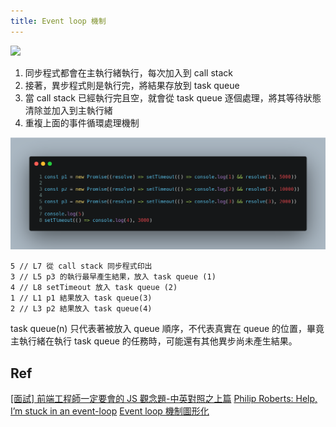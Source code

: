 ```yaml
---
title: Event loop 機制
---
```


![](http://www.ruanyifeng.com/blogimg/asset/2014/bg2014100802.png)

1. 同步程式都會在主執行緒執行，每次加入到 call stack
2. 接著，異步程式則是執行完，將結果存放到 task queue
3. 當 call stack 已經執行完且空，就會從 task queue 逐個處理，將其等待狀態清除並加入到主執行緒
4. 重複上面的事件循環處理機制

![](/images/20221205/js-event-loop.png)

```
5 // L7 從 call stack 同步程式印出
3 // L5 p3 的執行最早產生結果，放入 task queue (1)
4 // L8 setTimeout 放入 task queue (2)
1 // L1 p1 結果放入 task queue(3)
2 // L3 p2 結果放入 task queue(4)
```

task queue(n) 只代表著被放入 queue 順序，不代表真實在 queue 的位置，畢竟主執行緒在執行 task queue 的任務時，可能還有其他異步尚未產生結果。

## Ref
[[面試] 前端工程師一定要會的 JS 觀念題-中英對照之上篇](https://medium.com/starbugs/%E9%9D%A2%E8%A9%A6-%E5%89%8D%E7%AB%AF%E5%B7%A5%E7%A8%8B%E5%B8%AB%E4%B8%80%E5%AE%9A%E8%A6%81%E6%9C%83%E7%9A%84-js-%E8%A7%80%E5%BF%B5%E9%A1%8C-%E4%B8%AD%E8%8B%B1%E5%B0%8D%E7%85%A7%E4%B9%8B%E4%B8%8A%E7%AF%87-3b0a3feda14f)
[Philip Roberts: Help, I’m stuck in an event-loop](https://vimeo.com/96425312)
[Event loop 機制圖形化](http://latentflip.com/loupe/?code=dmFyIGEgPSAxOwpmdW5jdGlvbiBmbigpIHsKICBzZXRUaW1lb3V0KGZ1bmN0aW9uKCkgewogICAgYSA9IDI7CiAgfSwgMCk7Cn0KZnVuY3Rpb24gZm4yKCkgewogIHNldFRpbWVvdXQoZnVuY3Rpb24oKSB7CiAgICBhID0gMzsKICB9LCAwKTsKfQpmbigpOwpmbjIoKTsKY29uc29sZS5sb2coYSk7ICAvLyAx!!!PGJ1dHRvbj5DbGljayBtZSE8L2J1dHRvbj4%3D)
[](http://www.ruanyifeng.com/blog/2014/10/event-loop.html)